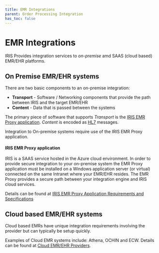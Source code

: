 ```yaml
---
title: EMR Integrations
parent: Order Processing Integration
has_toc: false
---
```


# EMR Integrations

IRIS Provides integration services to *on-premise* amd SAAS (cloud based) EMR/EHR platforms. 

## On Premise EMR/EHR systems
There are two basic components to an on-premise integration: 
- **Transport** - Software / Networking components that provide the path between IRIS and the target EMR/EHR
- **Content** - Data that is passed between the systems

The primary piece of software that supports *Transport* is the [IRIS EMR Proxy application](#iris-emr-proxy-application).
*Content* is encoded as [HL7](/IntegrationDocumentation/docs/integration/hl7messages/) messages.

Integration to On-premise systems require use of the IRIS EMR Proxy application.  


#### IRIS EMR Proxy application
IRIS is a SAAS service hosted in the Azure cloud environment.  In order to provide secure integration to your on-premise system the EMR Proxy application must be installed on a Windows application server (or virtual) connected on the same Intranet where your EMR/EHR resides. The EMR Proxy provides a secure path between your integration engine and IRIS cloud services.

Details can be found at [IRIS EMR Proxy Application Requirements and Specifications](/IntegrationDocumentation/docs/integration/EMRProxyReqAndSpecs/)


## Cloud based EMR/EHR systems
Cloud based EMRs have unique integration requirements involving the provider but can typically be setup quickly. 

Examples of Cloud EMR systems include: Athena, OCHIN and ECW.  Details can be found at [Cloud EMR/EHR Providers](/IntegrationDocumentation/docs/integration/IRISEMRCloudProviders/).


 




